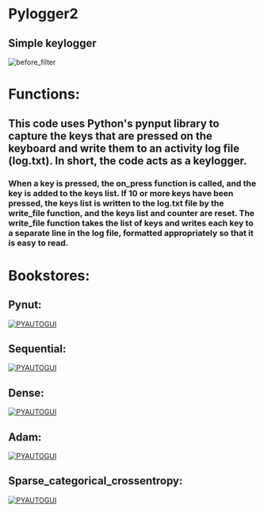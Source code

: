 # Pylogger2
## Simple keylogger
![before_filter](https://user-images.githubusercontent.com/90658763/190903395-2cd84e6e-a270-4dd8-ab4b-78a2d0b23797.gif)

# Functions:
## This code uses Python's pynput library to capture the keys that are pressed on the keyboard and write them to an activity log file (log.txt). In short, the code acts as a keylogger.

### When a key is pressed, the on_press function is called, and the key is added to the keys list. If 10 or more keys have been pressed, the keys list is written to the log.txt file by the write_file function, and the keys list and counter are reset. The write_file function takes the list of keys and writes each key to a separate line in the log file, formatted appropriately so that it is easy to read.
# Bookstores:

## Pynut:
[![PYAUTOGUI](https://user-images.githubusercontent.com/90658763/230070764-d9e57eed-83eb-4c05-a1a4-be008381420e.png)](https://pypi.org/project/pynput/)

## Sequential:

[![PYAUTOGUI](https://user-images.githubusercontent.com/90658763/235352072-c25a3a31-02f0-4622-b629-f796235e4a51.png)](https://www.tensorflow.org/api_docs/python/tf/keras/Sequential)

## Dense:
[![PYAUTOGUI](https://user-images.githubusercontent.com/90658763/235354635-4ecd2bc3-3d14-4110-a17a-290dcf3558ea.png)](https://www.tensorflow.org/api_docs/python/tf/keras/layers/Dense)

## Adam:
[![PYAUTOGUI](https://user-images.githubusercontent.com/90658763/235354727-77de3018-871b-4688-84e0-003ab97c9567.png)](https://www.tensorflow.org/api_docs/python/tf/keras/optimizers/Adam)

## Sparse_categorical_crossentropy:
[![PYAUTOGUI](https://user-images.githubusercontent.com/90658763/235354808-227f0453-d17c-4c9a-ab96-7d1c4135563e.png)](https://www.tensorflow.org/api_docs/python/tf/keras/metrics/sparse_categorical_crossentropy)

